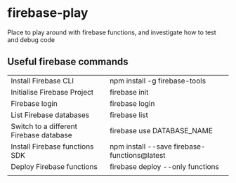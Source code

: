 # firebase-play
Place to play around with firebase functions, and investigate how to test and debug code

## Useful firebase commands

|                                         |                                              |
| --------------------------------------- | ----------------------------------           |
| Install Firebase CLI                    | npm install -g firebase-tools                |
| Initialise Firebase Project             | firebase init                                |
| Firebase login                          | firebase login                               |
| List Firebase databases                 | firebase list                                |
| Switch to a different Firebase database | firebase use DATABASE_NAME                   |
| Install Firebase functions SDK          | npm install --save firebase-functions@latest |
| Deploy Firebase functions               | firebase deploy --only functions             |
| | |